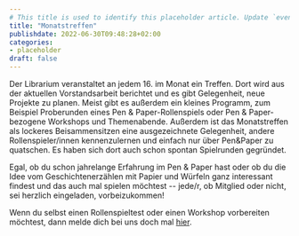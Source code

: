 ```yaml
---
# This title is used to identify this placeholder article. Update `events.html` accordingly.
title: "Monatstreffen"
publishdate: 2022-06-30T09:48:28+02:00
categories:
- placeholder
draft: false
---
```

Der Librarium veranstaltet an jedem 16. im Monat ein Treffen. Dort wird aus der aktuellen Vorstandsarbeit berichtet und 
es gibt Gelegenheit, neue Projekte zu planen. Meist gibt es außerdem ein kleines Programm, zum Beispiel Proberunden 
eines Pen & Paper-Rollenspiels oder Pen & Paper-bezogene Workshops und Themenabende. Außerdem ist das Monatstreffen als 
lockeres Beisammensitzen eine ausgezeichnete Gelegenheit, andere Rollenspieler/innen kennenzulernen und einfach nur 
über Pen&Paper zu quatschen. Es haben sich dort auch schon spontan Spielrunden gegründet.

Egal, ob du schon jahrelange Erfahrung im Pen & Paper hast oder ob du die Idee vom Geschichtenerzählen mit Papier und 
Würfeln ganz interessant findest und das auch mal spielen möchtest -- jede/r, ob Mitglied oder nicht, sei herzlich 
eingeladen, vorbeizukommen!

Wenn du selbst einen Rollenspieltest oder einen Workshop vorbereiten möchtest, dann melde dich bei uns doch mal 
[hier](mailto:kontakt@rpg-librarium.de).

<!--
Momentan finden die Monatstreffen des Librarium digital via [Jitsi](https://meet.jit.si/RPG-Librarium-Monatstreffen) statt.

>**16. Juni 2022: Sommerfest**
>
>
> Das Sommerfest findet am **Donnerstag, den 16. Juni, ab 17 Uhr** im **Westpark (Grillplatz)** statt. 
>
-->
